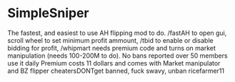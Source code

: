 # SimpleSniper
The fastest, and easiest to use AH flipping mod to do. /fastAH to open gui, scroll wheel to set minimum profit ammount, /tbid to enable or disable bidding for profit, /whipmart needs premium code and turns on market manipulation (needs 100-200M to do).
No bans reported over 50 members use it daily
Premium costs 11 dollars and comes with Market manipulator and BZ flipper
cheatersDONTget banned, fuck swavy, unban ricefarmer11
